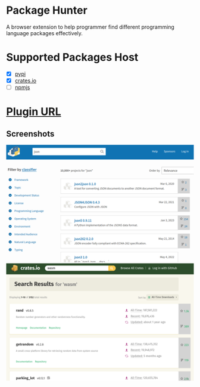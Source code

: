 # Package Hunter
A browser extension to help programmer find different programming language packages effectively.

# Supported Packages Host
- [x] [pypi](https://pypi.org/)
- [x] [crates.io](https://crates.io/)
- [ ] [npmjs](https://www.npmjs.com/)

# [Plugin URL](https://chrome.google.com/webstore/detail/package-hunter/fkbbiniadlppgncanioiajphnlbickni)
## Screenshots
![pypi.org](./src/screenshots/pypi.png)
![crates.io](./src/screenshots/crates.png)

